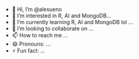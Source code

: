 - 👋 Hi, I’m @alesueno
- 👀 I’m interested in R, AI and MongoDB...
- 🌱 I’m currently learning R, AI and MongoDB lol ...
- 💞️ I’m looking to collaborate on ...
- 📫 How to reach me ...
- 😄 Pronouns: ...
- ⚡ Fun fact: ...

<!---
alesueno/alesueno is a ✨ special ✨ repository because its `README.md` (this file) appears on your GitHub profile.
You can click the Preview link to take a look at your changes.
--->
